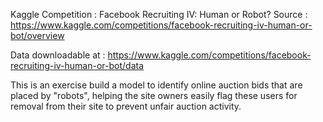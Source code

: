 Kaggle Competition : Facebook Recruiting IV: Human or Robot?
Source : https://www.kaggle.com/competitions/facebook-recruiting-iv-human-or-bot/overview

Data downloadable at : https://www.kaggle.com/competitions/facebook-recruiting-iv-human-or-bot/data

This is an exercise build a model to identify online auction bids that are placed by "robots", helping the site owners easily flag these users for removal from their site to prevent unfair auction activity. 
